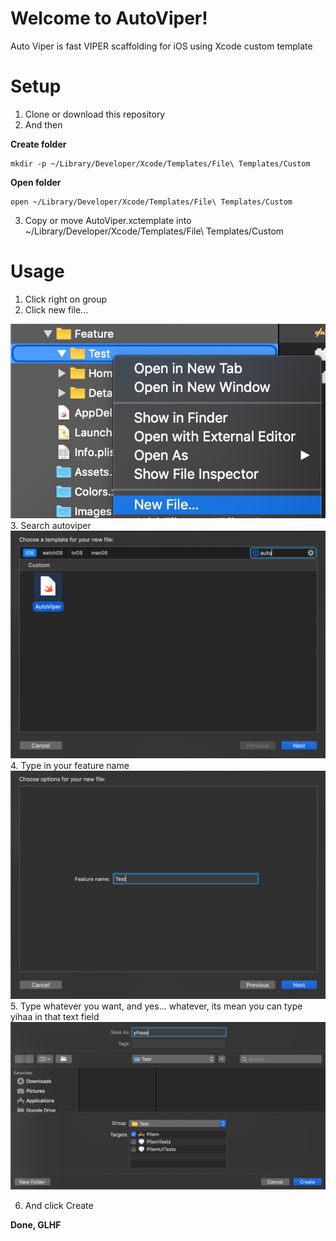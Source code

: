
# Welcome to AutoViper!

Auto Viper is fast VIPER scaffolding for iOS using Xcode custom template

# Setup

1. Clone or download this repository
2. And then

**Create folder**

    mkdir -p ~/Library/Developer/Xcode/Templates/File\ Templates/Custom
    
 **Open folder**

    open ~/Library/Developer/Xcode/Templates/File\ Templates/Custom

3. Copy or move AutoViper.xctemplate into ~/Library/Developer/Xcode/Templates/File\ Templates/Custom

# Usage

 1. Click right on group
 2. Click new file...
 
 ![enter image description here](https://raw.githubusercontent.com/dhiyaulhaqZA/ios-xcode-auto-viper/master/Screenshot/ss1.png)
 3. Search autoviper
 ![enter image description here](https://raw.githubusercontent.com/dhiyaulhaqZA/ios-xcode-auto-viper/master/Screenshot/ss2.png)
 4. Type in your feature name
 ![enter image description here](https://raw.githubusercontent.com/dhiyaulhaqZA/ios-xcode-auto-viper/master/Screenshot/ss3.png)
 5. Type whatever you want, and yes... whatever, its mean you can type yihaa in that text field
 ![enter image description here](https://raw.githubusercontent.com/dhiyaulhaqZA/ios-xcode-auto-viper/master/Screenshot/ss4.png)

6. And click Create

**Done, GLHF**
## 

